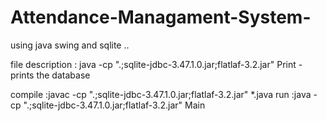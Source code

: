 # Attendance-Managament-System-
using java swing and sqlite ..

file description :
java -cp ".;sqlite-jdbc-3.47.1.0.jar;flatlaf-3.2.jar" Print - prints the database


compile :javac -cp ".;sqlite-jdbc-3.47.1.0.jar;flatlaf-3.2.jar" *.java 
run :java -cp ".;sqlite-jdbc-3.47.1.0.jar;flatlaf-3.2.jar" Main


